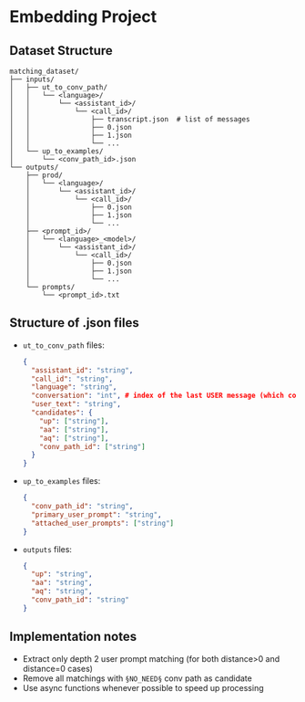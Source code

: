 # Embedding Project

## Dataset Structure

```
matching_dataset/
├── inputs/
│   ├── ut_to_conv_path/
│   │   └── <language>/
│   │       └── <assistant_id>/
│   │           └── <call_id>/
│   │               ├── transcript.json  # list of messages 
│   │               ├── 0.json
│   │               ├── 1.json
│   │               └── ...
│   └── up_to_examples/
│       └── <conv_path_id>.json
└── outputs/
    ├── prod/
    │   └── <language>/
    │       └── <assistant_id>/
    │           └── <call_id>/
    │               ├── 0.json
    │               ├── 1.json
    │               └── ...
    ├── <prompt_id>/
    │   └── <language>_<model>/
    │       └── <assistant_id>/
    │           └── <call_id>/
    │               ├── 0.json
    │               ├── 1.json
    │               └── ...
    └── prompts/
        └── <prompt_id>.txt
```


## Structure of .json files 
- `ut_to_conv_path` files:
    ```json
    {
      "assistant_id": "string",
      "call_id": "string",
      "language": "string",
      "conversation": "int", # index of the last USER message (which contains user_text)
      "user_text": "string",
      "candidates": {
        "up": ["string"],
        "aa": ["string"],
        "aq": ["string"],
        "conv_path_id": ["string"]
      }
    }
    ```
- `up_to_examples` files:
    ```json
    {
      "conv_path_id": "string",
      "primary_user_prompt": "string",
      "attached_user_prompts": ["string"]
    }
    ```
- `outputs` files:
    ```json
    {
      "up": "string",
      "aa": "string",
      "aq": "string",
      "conv_path_id": "string"
    }
    ```

## Implementation notes
- Extract only depth 2 user prompt matching (for both distance>0 and distance=0 cases)
- Remove all matchings with `§NO_NEED§` conv path as candidate
- Use async functions whenever possible to speed up processing